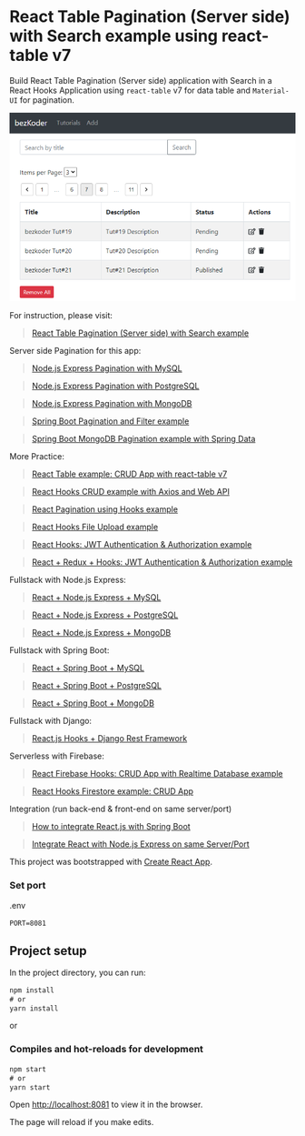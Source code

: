 # React Table Pagination (Server side) with Search example using react-table v7

Build  React Table Pagination (Server side) application with Search in a React Hooks Application using `react-table` v7 for data table and `Material-UI` for pagination.

![react-table-pagination-server-side-with-search-example](react-table-pagination-server-side-with-search-example.png)

For instruction, please visit:
> [React Table Pagination (Server side) with Search example](https://bezkoder.com/react-table-pagination-server-side/)

Server side Pagination for this app:
> [Node.js Express Pagination with MySQL](https://bezkoder.com/node-js-sequelize-pagination-mysql/)

> [Node.js Express Pagination with PostgreSQL](https://bezkoder.com/node-js-pagination-postgresql/)

> [Node.js Express Pagination with MongoDB](https://bezkoder.com/node-js-mongodb-pagination/)

> [Spring Boot Pagination and Filter example](https://bezkoder.com/spring-boot-pagination-filter-jpa-pageable/)

> [Spring Boot MongoDB Pagination example with Spring Data](https://bezkoder.com/spring-boot-mongodb-pagination/)

More Practice:
> [React Table example: CRUD App with react-table v7](https://bezkoder.com/react-table-example-hooks-crud/)

> [React Hooks CRUD example with Axios and Web API](https://bezkoder.com/react-hooks-crud-axios-api/)

> [React Pagination using Hooks example](https://bezkoder.com/react-pagination-hooks/)

> [React Hooks File Upload example](https://bezkoder.com/react-hooks-file-upload/)

> [React Hooks: JWT Authentication & Authorization example](https://bezkoder.com/react-hooks-jwt-auth/)

> [React + Redux + Hooks: JWT Authentication & Authorization example](https://bezkoder.com/react-hooks-redux-login-registration-example/)

Fullstack with Node.js Express:
> [React + Node.js Express + MySQL](https://bezkoder.com/react-node-express-mysql/)

> [React + Node.js Express + PostgreSQL](https://bezkoder.com/react-node-express-postgresql/)

> [React + Node.js Express + MongoDB](https://bezkoder.com/react-node-express-mongodb-mern-stack/)

Fullstack with Spring Boot:
> [React + Spring Boot + MySQL](https://bezkoder.com/react-spring-boot-crud/)

> [React + Spring Boot + PostgreSQL](https://bezkoder.com/spring-boot-react-postgresql/)

> [React + Spring Boot + MongoDB](https://bezkoder.com/react-spring-boot-mongodb/)

Fullstack with Django:
> [React.js Hooks + Django Rest Framework](https://bezkoder.com/django-react-hooks/)

Serverless with Firebase:
> [React Firebase Hooks: CRUD App with Realtime Database example](https://bezkoder.com/react-firebase-hooks-crud/)

> [React Hooks Firestore example: CRUD App](https://bezkoder.com/react-hooks-firestore/)

Integration (run back-end & front-end on same server/port)
> [How to integrate React.js with Spring Boot](https://bezkoder.com/integrate-reactjs-spring-boot/)

> [Integrate React with Node.js Express on same Server/Port](https://bezkoder.com/integrate-react-express-same-server-port/)

This project was bootstrapped with [Create React App](https://github.com/facebook/create-react-app).

### Set port
.env
```
PORT=8081
```

## Project setup

In the project directory, you can run:

```
npm install
# or
yarn install
```

or

### Compiles and hot-reloads for development

```
npm start
# or
yarn start
```

Open [http://localhost:8081](http://localhost:8081) to view it in the browser.

The page will reload if you make edits.

